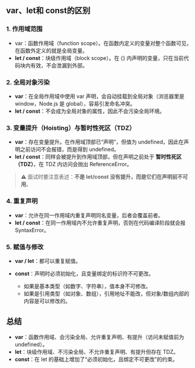 ## var、let**和** const的区别

### **1. 作用域范围**

- var：函数作用域（function scope）。在函数内定义的变量对整个函数可见，在函数外定义的就是全局变量。
- **let / const**：块级作用域（block scope）。在 {} 内声明的变量，只在当前代码块内有效，不会泄漏到外部。

### **2. 全局对象污染**

- **var**：在全局作用域中使用 var 声明，会自动挂载到全局对象（浏览器里是 window，Node.js 是 global），容易引发命名冲突。
- **let / const**：不会成为全局对象的属性，因此不会污染全局环境。

### **3. 变量提升（Hoisting）与暂时性死区（TDZ）**

- **var**：存在变量提升。在作用域顶部已“声明”，但值为 undefined，因此在声明之前访问不会报错，而是得到 undefined。
- **let / const**：同样会被提升到作用域顶部，但在声明之前处于 **暂时性死区（TDZ）**，在 TDZ 内访问会抛出 ReferenceError。

> ⚠️ 面试时要注意表述：**不是 let/const 没有提升，而是它们在声明前不可用**。





### **4. 重复声明**

- **var**：允许在同一作用域内重复声明同名变量，后者会覆盖前者。
- **let / const**：在同一作用域内不允许重复声明，否则在代码编译阶段就会报 SyntaxError。

### **5. 赋值与修改**

- **var / let**：都可以重复赋值。

- **const**：声明时必须初始化，且变量绑定的标识符不可更改。

  

  - 如果是基本类型（如数字、字符串），值本身不可修改。
  - 如果是引用类型（如对象、数组），引用地址不能改，但对象/数组内部的内容是可以修改的。

  

## **总结**

- **var**：函数作用域、会污染全局、允许重复声明、有提升（访问未赋值前为 undefined）。
- **let**：块级作用域、不污染全局、不允许重复声明、有提升但存在 TDZ。
- **const**：在 let 的基础上增加了“必须初始化，且绑定不可更改”的约束。